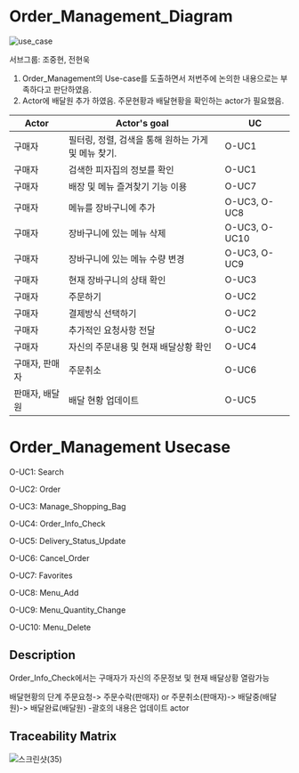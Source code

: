 # Order_Management_Diagram


![use_case](https://user-images.githubusercontent.com/29854638/115251364-71538580-a165-11eb-9933-4f8005d47ea8.PNG)


서브그룹: 조중현, 전현욱
1. Order_Management의 Use-case를 도출하면서 저번주에 논의한 내용으로는 부족하다고 판단하였음. 
2. Actor에 배달원 추가 하였음. 주문현황과 배달현황을 확인하는 actor가 필요했음. 



|      Actor  |Actor's goal         |UC                   
|--------------|--------------------|------------------
|구매자 |필터링, 정렬, 검색을 통해 원하는 가게 및 메뉴 찾기. |O-UC1             
|구매자 |검색한 피자집의 정보를 확인 |O-UC1    
|구매자 |배장 및 메뉴 즐겨찾기 기능 이용 |O-UC7
|구매자 |메뉴를 장바구니에 추가 |O-UC3, O-UC8
|구매자 |장바구니에 있는 메뉴 삭제 |O-UC3, O-UC10     
|구매자 |장바구니에 있는 메뉴 수량 변경 |O-UC3, O-UC9 
|구매자 |현재 장바구니의 상태 확인|O-UC3 
|구매자 |주문하기|O-UC2
|구매자 |결제방식 선택하기 |O-UC2 
|구매자 |추가적인 요청사항 전달 |O-UC2 
|구매자 |자신의 주문내용 및 현재 배달상황 확인|O-UC4  
|구매자, 판매자 |주문취소 |O-UC6
|판매자, 배달원 |배달 현황 업데이트 |O-UC5

# Order_Management Usecase

O-UC1: Search

O-UC2: Order

O-UC3: Manage_Shopping_Bag

O-UC4: Order_Info_Check

O-UC5: Delivery_Status_Update

O-UC6: Cancel_Order

O-UC7: Favorites

O-UC8: Menu_Add

O-UC9: Menu_Quantity_Change

O-UC10: Menu_Delete

## Description

Order_Info_Check에서는 구매자가 자신의 주문정보 및 현재 배달상황 열람가능

배달현황의 단계
주문요청-> 주문수락(판매자) or 주문취소(판매자)-> 배달중(배달원)-> 배달완료(배달원)
-괄호의 내용은 업데이트 actor

## Traceability Matrix
![스크린샷(35)](https://user-images.githubusercontent.com/29910793/115740607-f2ab5200-a3c9-11eb-8164-3ff086807e07.png)


